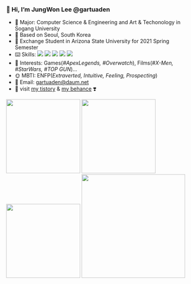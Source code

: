 
### 👋 Hi, I’m **JungWon Lee @gartuaden**
- 👀 Major: Computer Science & Engineering and Art & Techonology in Sogang University
- 💞️ Based on Seoul, South Korea
- 🌴 Exchange Student in Arizona State University for 2021 Spring Semester
- ⌨️ Skills: <img src="https://img.shields.io/badge/-C%2B%2B-red"> <img src="https://img.shields.io/badge/-C-orange"> <img src="https://img.shields.io/badge/-Python-green"> <img src="https://img.shields.io/badge/-p5.js-pink"> <img src="https://img.shields.io/badge/-JavaScript-blue">
- 💐 Interests: Games(*#ApexLegends, #Overwatch*), Films(*#X-Men, #StarWars, #TOP GUN*)...
- 🌞 MBTI: ENFP(*Extraverted, Intuitive, Feeling, Prospecting*)
- 📌 Email: gartuaden@daum.net
- 🦋  visit [my tistory](https://gartuaden.tistory.com/#) & [my behance](https://www.behance.net/gartuaden) ❣️

<img src="https://i.ibb.co/yNbF2qJ/al.gif" width="200"/> <img src="./ow.gif" width = "200"/> <img src="https://i.ibb.co/MGCjYr2/dv.gif" width="200"/> <img src="./tg.gif" width="280"/>


<!---
gartuaden/gartuaden is a ✨ special ✨ repository because its `README.md` (this file) appears on your GitHub profile.
You can click the Preview link to take a look at your changes.
--->
